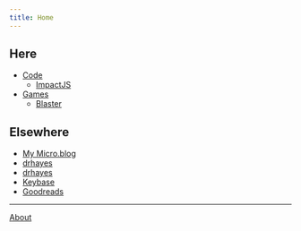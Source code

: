 ```yaml
---
title: Home
---
```


## Here

* [Code][]
  * [ImpactJS][]
* [Games][]
  * [Blaster][]

## Elsewhere

  * <a href="https://micro.blog/drhayes" rel="me" />My Micro.blog</a>
  * [drhayes][github]
  * [drhayes][tumblr]
  * [Keybase][keybase]
  * [Goodreads][goodreads]

---
[About][]


[code]: /code
[games]: /games
[impactjs]: /code/impactjs
[blaster]: /games/blaster

[github]: https://github.com/drhayes
[tumblr]: https://drhayes.tumblr.com
[keybase]: http://keybase.io/drhayes
[goodreads]: https://www.goodreads.com/drhayes
[about]: /about
